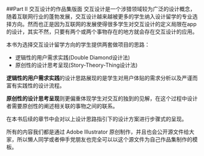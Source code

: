##Part II 交互设计的作品集版面
交互设计是一个涉猎领域较为广泛的设计概念，随着互联网行业的蓬勃发展，交互设计越来越被更多的学生纳入设计留学的专业选择方向。然而也正是因为互联网的发展使得很多学生对交互设计的定义局限在app的设计，其实不然，只要有两个或两个事物存在的地方就会存在交互设计的应用。

本书为选择交互设计留学方向的学生提供两套做项目的思路：

* 逻辑性的用户需求实践(Double Diamond设计法)
* 原创性的设计思考呈现(Story-Theory-Thing设计法)

**逻辑性的用户需求实践**的设计思路展现的是学生对用户体贴的需求分析以及严谨而富有实践性的设计流程。

**原创性的设计思考呈现**则更偏重体现学生对交互的独到的见解，在这个过程中设计者需要原创性的阐述相关联的事物之间的联系。

在本书后续的章节中会对以上设计思路指引下的设计方案进行步骤式的呈现。

所有的内容我们都是通过 Adobe Illustrator 原创制作，并且也会公开源文件给大家，所以懒人同学或者伸手党朋友也完全可以以这个源文件为自己作品集制作的模板。